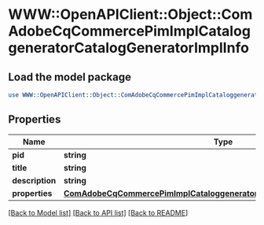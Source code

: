 # WWW::OpenAPIClient::Object::ComAdobeCqCommercePimImplCataloggeneratorCatalogGeneratorImplInfo

## Load the model package
```perl
use WWW::OpenAPIClient::Object::ComAdobeCqCommercePimImplCataloggeneratorCatalogGeneratorImplInfo;
```

## Properties
Name | Type | Description | Notes
------------ | ------------- | ------------- | -------------
**pid** | **string** |  | [optional] 
**title** | **string** |  | [optional] 
**description** | **string** |  | [optional] 
**properties** | [**ComAdobeCqCommercePimImplCataloggeneratorCatalogGeneratorImplProperties**](ComAdobeCqCommercePimImplCataloggeneratorCatalogGeneratorImplProperties.md) |  | [optional] 

[[Back to Model list]](../README.md#documentation-for-models) [[Back to API list]](../README.md#documentation-for-api-endpoints) [[Back to README]](../README.md)


